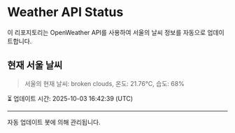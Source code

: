 
# Weather API Status

이 리포지토리는 OpenWeather API를 사용하여 서울의 날씨 정보를 자동으로 업데이트합니다.

## 현재 서울 날씨
> 서울의 현재 날씨: broken clouds, 온도: 21.76°C, 습도: 68%

⏳ 업데이트 시간: 2025-10-03 16:42:39 (UTC)

---
자동 업데이트 봇에 의해 관리됩니다.
